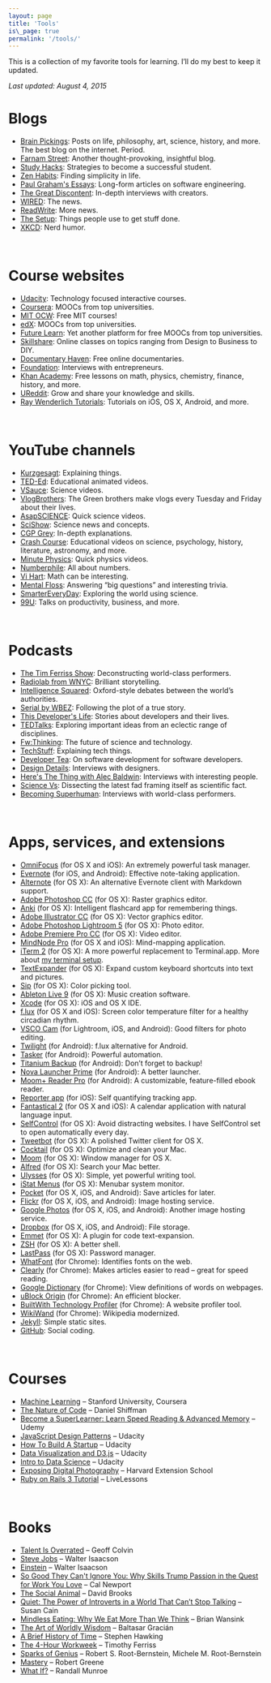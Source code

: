 ```yaml
---
layout: page
title: 'Tools'
is\_page: true
permalink: '/tools/'
---
```


This is a collection of my favorite tools for learning. I’ll do my best to keep it updated.

_Last updated: August 4, 2015_

# Blogs

- [Brain Pickings][1]: Posts on life, philosophy, art, science, history, and more. The best blog on the internet. Period.
- [Farnam Street][2]: Another thought-provoking, insightful blog.
- [Study Hacks][3]: Strategies to become a successful student. 
- [Zen Habits][4]: Finding simplicity in life.
- [Paul Graham's Essays][5]: Long-form articles on software engineering.
- [The Great Discontent][6]: In-depth interviews with creators.
- [WIRED][7]: The news.
- [ReadWrite][8]: More news.
- [The Setup][9]: Things people use to get stuff done.
- [XKCD][10]: Nerd humor.

<br/>

# Course websites

- [Udacity][11]: Technology focused interactive courses.
- [Coursera][12]: MOOCs from top universities. 
- [MIT OCW][13]: Free MIT courses!
- [edX][14]: MOOCs from top universities. 
- [Future Learn][15]: Yet another platform for free MOOCs from top universities.
- [Skillshare][16]: Online classes on topics ranging from Design to Business to DIY.
- [Documentary Haven][17]: Free online documentaries.
- [Foundation][18]: Interviews with entrepreneurs.
- [Khan Academy][19]: Free lessons on math, physics, chemistry, finance, history, and more.
- [UReddit][20]: Grow and share your knowledge and skills.
- [Ray Wenderlich Tutorials][21]: Tutorials on iOS, OS X, Android, and more.

<br/>

# YouTube channels
- [Kurzgesagt][22]: Explaining things.
- [TED-Ed][23]: Educational animated videos.
- [VSauce][24]: Science videos.
- [VlogBrothers][25]: The Green brothers make vlogs every Tuesday and Friday about their lives.
- [AsapSCIENCE][26]: Quick science videos.
- [SciShow][27]: Science news and concepts.
- [CGP Grey][28]: In-depth explanations.
- [Crash Course][29]: Educational videos on science, psychology, history, literature, astronomy, and more.
- [Minute Physics][30]: Quick physics videos.
- [Numberphile][31]: All about numbers.
- [Vi Hart][32]: Math can be interesting.
- [Mental Floss][33]: Answering “big questions” and interesting trivia.
- [SmarterEveryDay][34]: Exploring the world using science.
- [99U][35]: Talks on productivity, business, and more. 

<br/>

# Podcasts

- [The Tim Ferriss Show][36]: Deconstructing world-class performers.
- [Radiolab from WNYC][37]: Brilliant storytelling.
- [Intelligence Squared][38]: Oxford-style debates between the world’s authorities.
- [Serial by WBEZ][39]: Following the plot of a true story.
- [This Developer's Life][40]: Stories about developers and their lives.
- [TEDTalks][41]: Exploring important ideas from an eclectic range of disciplines.
- [Fw:Thinking][42]: The future of science and technology.
- [TechStuff][43]: Explaining tech things.
- [Developer Tea][44]: On software development for software developers.
- [Design Details][45]: Interviews with designers.
- [Here's The Thing with Alec Baldwin][46]: Interviews with interesting people.
- [Science Vs][47]: Dissecting the latest fad framing itself as scientific fact. 
- [Becoming Superhuman][48]: Interviews with world-class performers.

<br/>

# Apps, services, and extensions

- [OmniFocus][49] (for OS X and iOS): An extremely powerful task manager.
- [Evernote][50] (for iOS, and Android): Effective note-taking application.
- [Alternote][51] (for OS X): An alternative Evernote client with Markdown support.
- [Adobe Photoshop CC][52] (for OS X): Raster graphics editor.
- [Anki][53] (for OS X): Intelligent flashcard app for remembering things.
- [Adobe Illustrator CC][54] (for OS X): Vector graphics editor.
- [Adobe Photoshop Lightroom 5][55] (for OS X): Photo editor.
- [Adobe Premiere Pro CC][56] (for OS X): Video editor.
- [MindNode Pro][57] (for OS X and iOS): Mind-mapping application.
- [iTerm 2][58] (for OS X): A more powerful replacement to Terminal.app. More about [my terminal setup][59].
- [TextExpander][60] (for OS X): Expand custom keyboard shortcuts into text and pictures.
- [Sip][61] (for OS X): Color picking tool.
- [Ableton Live 9][62] (for OS X): Music creation software.
- [Xcode][63] (for OS X): iOS and OS X IDE.
- [f.lux][64] (for OS X and iOS): Screen color temperature filter for a healthy circadian rhythm.
- [VSCO Cam][65] (for Lightroom, iOS, and Android): Good filters for photo editing.
- [Twilight][66] (for Android): f.lux alternative for Android.
- [Tasker][67] (for Android): Powerful automation.
- [Titanium Backup][68] (for Android): Don’t forget to backup!
- [Nova Launcher Prime][69] (for Android): A better launcher.
- [Moom+ Reader Pro][70] (for Android): A customizable, feature-filled ebook reader.
- [Reporter app][71] (for iOS): Self quantifying tracking app.
- [Fantastical 2][72] (for OS X and iOS): A calendar application with natural language input.
- [SelfControl][73] (for OS X): Avoid distracting websites. I have SelfControl set to open automatically every day.
- [Tweetbot][74] (for OS X): A polished Twitter client for OS X.
- [Cocktail][75] (for OS X): Optimize and clean your Mac.
- [Moom][76] (for OS X): Window manager for OS X.
- [Alfred][77] (for OS X): Search your Mac better.
- [Ulysses][78] (for OS X): Simple, yet powerful writing tool.
- [iStat Menus][79] (for OS X): Menubar system monitor.
- [Pocket][80] (for OS X, iOS, and Android): Save articles for later.
- [Flickr][81] (for OS X, iOS, and Android): Image hosting service.
- [Google Photos][82] (for OS X, iOS, and Android): Another image hosting service.
- [Dropbox][83] (for OS X, iOS, and Android): File storage.
- [Emmet][84] (for OS X): A plugin for code text-expansion.
- [ZSH][85] (for OS X): A better shell.
- [LastPass][86] (for OS X): Password manager.
- [WhatFont][87] (for Chrome): Identifies fonts on the web.
- [Clearly][88] (for Chrome): Makes articles easier to read – great for speed reading.
- [Google Dictionary][89] (for Chrome): View definitions of words on webpages.
- [uBlock Origin][90] (for Chrome): An efficient blocker.
- [BuiltWith Technology Profiler][91] (for Chrome): A website profiler tool.
- [WikiWand][92] (for Chrome): Wikipedia modernized.
- [Jekyll][93]: Simple static sites.
- [GitHub][94]: Social coding.


<br/>

# Courses
- [Machine Learning][95] – Stanford University, Coursera
- [The Nature of Code][96] – Daniel Shiffman
- [Become a SuperLearner: Learn Speed Reading & Advanced Memory][97] – Udemy
- [JavaScript Design Patterns][98] – Udacity
- [How To Build A Startup][99] – Udacity
- [Data Visualization and D3.js][100] – Udacity
- [Intro to Data Science][101] – Udacity
- [Exposing Digital Photography][102] – Harvard Extension School
- [Ruby on Rails 3 Tutorial][103] – LiveLessons

<br/>

# Books

- [Talent Is Overrated][104] – Geoff Colvin
- [Steve Jobs][105] – Walter Isaacson
- [Einstein][106] – Walter Isaacson
- [So Good They Can't Ignore You: Why Skills Trump Passion in the Quest for Work You Love][107] – Cal Newport
- [The Social Animal][108] – David Brooks
- [Quiet: The Power of Introverts in a World That Can’t Stop Talking][109] – Susan Cain
- [Mindless Eating: Why We Eat More Than We Think][110] – Brian Wansink
- [The Art of Worldly Wisdom][111] – Baltasar Gracián
- [A Brief History of Time][112] – Stephen Hawking
- [The 4-Hour Workweek][113] – Timothy Ferriss
- [Sparks of Genius][114] – Robert S. Root-Bernstein, Michele M. Root-Bernstein
- [Mastery][115] – Robert Greene
- [What If?][116] – Randall Munroe

[1]:	http://www.brainpickings.org
[2]:	http://www.farnamstreetblog.com
[3]:	http://calnewport.com/blog/
[4]:	http://zenhabits.net
[5]:	http://www.paulgraham.com/articles.html
[6]:	http://thegreatdiscontent.com
[7]:	http://www.wired.com/
[8]:	http://readwrite.com/
[9]:	https://usesthis.com/
[10]:	http://xkcd.com
[11]:	http://udacity.com
[12]:	https://www.coursera.org/
[13]:	http://ocw.mit.edu/
[14]:	https://www.edx.org/
[15]:	https://www.futurelearn.com
[16]:	http://www.skillshare.com/
[17]:	http://documentaryheaven.com/
[18]:	http://foundation.bz
[19]:	http://khanacademy.org
[20]:	http://ureddit.com/
[21]:	http://www.raywenderlich.com/
[22]:	https://www.youtube.com/user/Kurzgesagt/about
[23]:	https://www.youtube.com/user/TEDEducation
[24]:	https://www.youtube.com/user/Vsauce
[25]:	https://www.youtube.com/user/vlogbrothers
[26]:	https://www.youtube.com/user/AsapSCIENCE
[27]:	https://www.youtube.com/user/scishow
[28]:	https://www.youtube.com/user/CGPGrey
[29]:	https://www.youtube.com/user/crashcourse
[30]:	https://www.youtube.com/user/minutephysics
[31]:	https://www.youtube.com/user/numberphile
[32]:	https://www.youtube.com/user/Vihart
[33]:	https://www.youtube.com/user/MentalFlossVideo
[34]:	https://www.youtube.com/user/destinws2
[35]:	https://www.youtube.com/user/99Uvideos
[36]:	https://itunes.apple.com/us/podcast/the-tim-ferriss-show/id863897795?mt=2
[37]:	https://itunes.apple.com/us/podcast/radiolab-from-wnyc/id152249110?mt=2
[38]:	https://itunes.apple.com/us/podcast/intelligence-squared/id708371900?mt=2
[39]:	https://itunes.apple.com/us/podcast/serial/id917918570?mt=2
[40]:	https://itunes.apple.com/us/podcast/this-developers-life/id389727545?mt=2
[41]:	https://www.ted.com/talks
[42]:	https://itunes.apple.com/us/podcast/fw-thinking/id604177167?mt=2
[43]:	https://itunes.apple.com/us/podcast/techstuff/id282795787?mt=2
[44]:	https://itunes.apple.com/us/podcast/developer-tea/id955596067?mt=2
[45]:	https://itunes.apple.com/us/podcast/design-details/id947191070
[46]:	https://itunes.apple.com/us/podcast/heres-thing-alec-baldwin/id472939437?mt=2
[47]:	https://itunes.apple.com/au/podcast/science-vs/id998250544?mt=2
[48]:	http://www.becomingasuperhuman.com/
[49]:	https://www.omnigroup.com/omnifocus
[50]:	http://evernote.com
[51]:	http://alternoteapp.com/
[52]:	http://www.adobe.com/products/photoshop.html
[53]:	http://ankisrs.net/
[54]:	http://www.adobe.com/products/illustrator.html
[55]:	http://www.adobe.com/products/photoshop-lightroom.html
[56]:	http://www.adobe.com/products/premiere.html
[57]:	https://mindnode.com/
[58]:	http://iterm2.com/
[59]:	/terminal
[60]:	https://smilesoftware.com/TextExpander/index.html
[61]:	https://itunes.apple.com/app/sip/id507257563?mt=12&ls=1
[62]:	https://www.ableton.com/
[63]:	https://developer.apple.com/xcode/
[64]:	https://justgetflux.com/
[65]:	https://vsco.co/vscocam
[66]:	https://play.google.com/store/apps/details?id=com.urbandroid.lux
[67]:	http://tasker.dinglisch.net/
[68]:	http://matrixrewriter.com/android/
[69]:	http://novalauncher.com/
[70]:	http://www.moondownload.com/
[71]:	https://itunes.apple.com/in/app/reporter-app/id779697486?mt=8
[72]:	https://flexibits.com/fantastical
[73]:	https://selfcontrolapp.com/
[74]:	http://tapbots.com/tweetbot/
[75]:	http://www.maintain.se/cocktail/
[76]:	http://manytricks.com/moom/
[77]:	http://alfredapp.com
[78]:	http://www.ulyssesapp.com/
[79]:	http://bjango.com/OS%20X/istatmenus/
[80]:	http://getpocket.com
[81]:	http://flickr.com
[82]:	https://photos.google.com/
[83]:	http://dropbox.com
[84]:	http://emmet.io/
[85]:	http://zsh.sourceforge.net/
[86]:	https://lastpass.com/
[87]:	https://chrome.google.com/webstore/detail/whatfont/jabopobgcpjmedljpbcaablpmlmfcogm?hl=en
[88]:	https://chrome.google.com/webstore/detail/clearly/iooicodkiihhpojmmeghjclgihfjdjhj?hl=en
[89]:	https://chrome.google.com/webstore/detail/google-dictionary-by-goog/mgijmajocgfcbeboacabfgobmjgjcoja?hl=en
[90]:	https://chrome.google.com/webstore/detail/ublock-origin/cjpalhdlnbpafiamejdnhcphjbkeiagm?hl=en
[91]:	https://chrome.google.com/webstore/detail/builtwith-technology-prof/dapjbgnjinbpoindlpdmhochffioedbn?hl=en
[92]:	https://chrome.google.com/webstore/detail/wikiwand-wikipedia-modern/emffkefkbkpkgpdeeooapgaicgmcbolj
[93]:	http://jekyllrb.com/
[94]:	github.com
[95]:	https://www.coursera.org/learn/machine-learning
[96]:	http://natureofcode.com/
[97]:	https://www.udemy.com/superlearning-speed-reading-memory-techniques/
[98]:	https://www.udacity.com/course/javascript-design-patterns--ud989
[99]:	https://www.udacity.com/course/how-to-build-a-startup--ep245
[100]:	https://www.udacity.com/course/data-visualization-and-d3js--ud507
[101]:	https://www.udacity.com/course/intro-to-data-science--ud359
[102]:	http://digitalphotography.exposed/
[103]:	http://www.informit.com/store/ruby-on-rails-3-tutorial-livelessons-bundle-learn-rails-9780132492546
[104]:	http://www.amazon.com/Talent-Overrated-Separates-World-Class-Performers/dp/1591842948/
[105]:	http://www.amazon.com/Steve-Jobs-Exclusive-Walter-Isaacson-ebook/dp/B005J3IEZQ/
[106]:	http://www.amazon.com/Einstein-Life-Universe-Walter-Isaacson/dp/0743264746/
[107]:	http://www.amazon.com/Good-They-Cant-Ignore-You/dp/1455509124/
[108]:	http://www.amazon.com/Social-Animal-Sources-Character-Achievement/dp/0812979370
[109]:	http://www.amazon.com/Quiet-Power-Introverts-World-Talking/dp/0307352153/
[110]:	http://www.amazon.com/Mindless-Eating-More-Than-Think/dp/0553384481/
[111]:	http://www.amazon.com/Art-Worldly-Wisdom-Baltasar-Gracian/dp/0385421311
[112]:	http://www.amazon.com/Brief-History-Time-Stephen-Hawking/dp/0553380168/
[113]:	http://www.amazon.com/4-Hour-Workweek-Anywhere-Expanded-Updated/dp/0307465357
[114]:	http://www.amazon.com/Sparks-Genius-Thirteen-Thinking-Creative/dp/0618127453/
[115]:	http://www.amazon.com/Mastery-Robert-Greene/dp/014312417X/
[116]:	http://www.amazon.com/What-If-Scientific-Hypothetical-Questions/dp/0544272994/